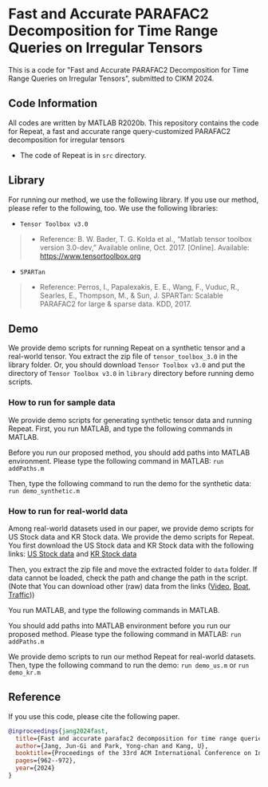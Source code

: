# Fast and Accurate PARAFAC2 Decomposition for Time Range Queries on Irregular Tensors
This is a code for "Fast and Accurate PARAFAC2 Decomposition for Time Range Queries on Irregular Tensors", submitted to CIKM 2024.

## Code Information
All codes are written by MATLAB R2020b.
This repository contains the code for Repeat, a fast and accurate range query-customized PARAFAC2 decomposition for irregular tensors

- The code of Repeat is in `src` directory.

## Library
For running our method, we use the following library.
If you use our method, please refer to the following, too.
We use the following libraries:
 - `Tensor Toolbox v3.0`
 > * Reference: B. W. Bader, T. G. Kolda et al., “Matlab tensor toolbox version 3.0-dev,” Available online, Oct. 2017. [Online]. Available: <https://www.tensortoolbox.org>
 - `SPARTan`
 > * Reference: Perros, I., Papalexakis, E. E., Wang, F., Vuduc, R., Searles, E., Thompson, M., & Sun, J. SPARTan: Scalable PARAFAC2 for large & sparse data. KDD, 2017.

## Demo
We provide demo scripts for running Repeat on a synthetic tensor and a real-world tensor.
You extract the zip file of `tensor_toolbox_3.0` in the library folder.
Or, you should download `Tensor Toolbox v3.0` and put the directory of `Tensor Toolbox v3.0` in `library` directory before running demo scripts.


### How to run for sample data
We provide demo scripts for generating synthetic tensor data and running Repeat.
First, you run MATLAB, and type the following commands in MATLAB.

Before you run our proposed method, you should add paths into MATLAB environment. Please type the following command in MATLAB:
    ```
    run addPaths.m
    ```

Then, type the following command to run the demo for the synthetic data:
    ```
    run demo_synthetic.m
    ```

### How to run for real-world data
Among real-world datasets used in our paper, we provide demo scripts for US Stock data and KR Stock data.
We provide the demo scripts for Repeat.
You first download the US Stock data and KR Stock data with the following links:
[US Stock data](https://drive.google.com/file/d/1G0y0mBe1MClQE2XI2snzD_li4MMofaBQ/view?usp=sharing) and
[KR Stock data](https://drive.google.com/file/d/1ivp9YD6jOthsoOXe72n9_KKEEdqmc95K/view?usp=sharing)

Then, you extract the zip file and move the extracted folder to `data` folder.
If data cannot be loaded, check the path and change the path in the script.
(Note that You can download other (raw) data from the links ([Video](https://github.com/OsmanMalik/tucker-tensorsketch), [Boat](http://changedetection.net/), [Traffic](https://github.com/florinsch/BigTrafficData)))

You run MATLAB, and type the following commands in MATLAB.

You should add paths into MATLAB environment before you run our proposed method. Please type the following command in MATLAB:
    ```
    run addPaths.m
    ```

We provide demo scripts to run our method Repeat for real-world datasets.
Then, type the following command to run the demo:
    `run demo_us.m` or `run demo_kr.m`

## Reference

If you use this code, please cite the following paper.
```bibtex
@inproceedings{jang2024fast,
  title={Fast and accurate parafac2 decomposition for time range queries on irregular tensors},
  author={Jang, Jun-Gi and Park, Yong-chan and Kang, U},
  booktitle={Proceedings of the 33rd ACM International Conference on Information and Knowledge Management},
  pages={962--972},
  year={2024}
}
